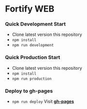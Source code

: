 # Fortify WEB

### Quick Development Start

 * Clone latest version this repository
 * `npm install`
 * `npm run development`
 
### Quick Production Start

 * Clone latest version this repository
 * `npm install`
 * `npm run production`

### Deploy to gh-pages

 * `npm run deploy`
 Visit **[gh-pages](https://peculiarventures.github.io/fortify-web/)**